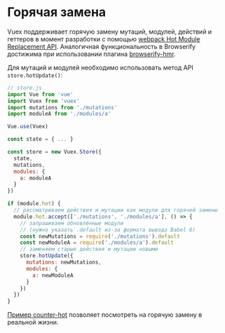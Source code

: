 # Горячая замена

Vuex поддерживает горячую замену мутаций, модулей, действий и геттеров в момент разработки с помощью [webpack Hot Module Replacement API](https://webpack.js.org/guides/hot-module-replacement/). Аналогичная функциональность в Browserify достижима при использовании плагина [browserify-hmr](https://github.com/AgentME/browserify-hmr/).

Для мутаций и модулей необходимо использовать метод API `store.hotUpdate()`:

``` js
// store.js
import Vue from 'vue'
import Vuex from 'vuex'
import mutations from './mutations'
import moduleA from './modules/a'

Vue.use(Vuex)

const state = { ... }

const store = new Vuex.Store({
  state,
  mutations,
  modules: {
    a: moduleA
  }
})

if (module.hot) {
  // рассматриваем действия и мутации как модули для горячей замены
  module.hot.accept(['./mutations', './modules/a'], () => {
    // запрашиваем обновлённые модули
    // (нужно указать .default из-за формата вывода Babel 6)
    const newMutations = require('./mutations').default
    const newModuleA = require('./modules/a').default
    // заменяем старые действия и мутации новыми
    store.hotUpdate({
      mutations: newMutations,
      modules: {
        a: newModuleA
      }
    })
  })
}
```

[Пример counter-hot](https://github.com/vuejs/vuex/tree/dev/examples/counter-hot) позволяет посмотреть на горячую замену в реальной жизни.
